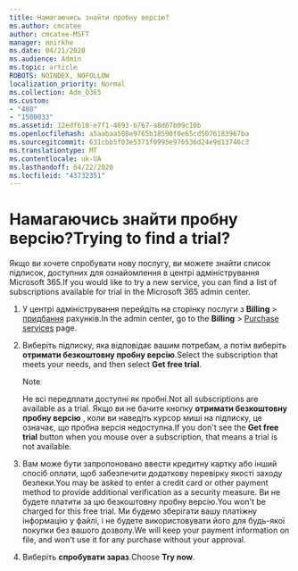 ```yaml
---
title: Намагаючись знайти пробну версію?
ms.author: cmcatee
author: cmcatee-MSFT
manager: mnirkhe
ms.date: 04/21/2020
ms.audience: Admin
ms.topic: article
ROBOTS: NOINDEX, NOFOLLOW
localization_priority: Normal
ms.collection: Adm_O365
ms.custom:
- "488"
- "1500033"
ms.assetid: 12edf610-e7f1-4693-b767-a8d67b09c10b
ms.openlocfilehash: a5aabaa508e9765b38590f0e65cd5076183967ba
ms.sourcegitcommit: 631cbb5f03e5371f0995e976536d24e9d13746c3
ms.translationtype: MT
ms.contentlocale: uk-UA
ms.lasthandoff: 04/22/2020
ms.locfileid: "43732351"
---
```

# <a name="trying-to-find-a-trial"></a><span data-ttu-id="00dfb-102">Намагаючись знайти пробну версію?</span><span class="sxs-lookup"><span data-stu-id="00dfb-102">Trying to find a trial?</span></span>

<span data-ttu-id="00dfb-103">Якщо ви хочете спробувати нову послугу, ви можете знайти список підписок, доступних для ознайомлення в центрі адміністрування Microsoft 365.</span><span class="sxs-lookup"><span data-stu-id="00dfb-103">If you would like to try a new service, you can find a list of subscriptions available for trial in the Microsoft 365 admin center.</span></span>
  
1. <span data-ttu-id="00dfb-104">У центрі адміністрування перейдіть на сторінку послуги з **Billing** \> [придбання](https://go.microsoft.com/fwlink/p/?linkid=868433) рахунків.</span><span class="sxs-lookup"><span data-stu-id="00dfb-104">In the admin center, go to the **Billing** \> [Purchase services](https://go.microsoft.com/fwlink/p/?linkid=868433) page.</span></span>

2. <span data-ttu-id="00dfb-105">Виберіть підписку, яка відповідає вашим потребам, а потім виберіть **отримати безкоштовну пробну версію**.</span><span class="sxs-lookup"><span data-stu-id="00dfb-105">Select the subscription that meets your needs, and then select  **Get free trial**.</span></span>

    > [!NOTE]
    > <span data-ttu-id="00dfb-106">Не всі передплати доступні як пробні.</span><span class="sxs-lookup"><span data-stu-id="00dfb-106">Not all subscriptions are available as a trial.</span></span> <span data-ttu-id="00dfb-107">Якщо ви не бачите кнопку **отримати безкоштовну пробну версію** , коли ви наведіть курсор миші на підписку, це означає, що пробна версія недоступна.</span><span class="sxs-lookup"><span data-stu-id="00dfb-107">If you don't see the **Get free trial** button when you mouse over a subscription, that means a trial is not available.</span></span>
  
3. <span data-ttu-id="00dfb-108">Вам може бути запропоновано ввести кредитну картку або інший спосіб оплати, щоб забезпечити додаткову перевірку якості заходу безпеки.</span><span class="sxs-lookup"><span data-stu-id="00dfb-108">You may be asked to enter a credit card or other payment method to provide additional verification as a security measure.</span></span> <span data-ttu-id="00dfb-109">Ви не будете платити за цю безкоштовну пробну версію.</span><span class="sxs-lookup"><span data-stu-id="00dfb-109">You won't be charged for this free trial.</span></span> <span data-ttu-id="00dfb-110">Ми будемо зберігати вашу платіжну інформацію у файлі, і не будете використовувати його для будь-якої покупки без вашого дозволу.</span><span class="sxs-lookup"><span data-stu-id="00dfb-110">We will keep your payment information on file, and won't use it for any purchase without your approval.</span></span>

4. <span data-ttu-id="00dfb-111">Виберіть **спробувати зараз**.</span><span class="sxs-lookup"><span data-stu-id="00dfb-111">Choose **Try now**.</span></span>